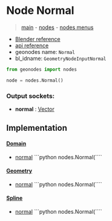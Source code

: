 # Node Normal

> [main](../structure.md) - [nodes](nodes.md) - [nodes menus](nodes_menus.md)

- [Blender reference](https://docs.blender.org/manual/en/latest/modeling/geometry_nodes/input/normal.html)
- [api reference](https://docs.blender.org/api/current/bpy.types.GeometryNodeInputNormal.html)
- geonodes name: `Normal`
- bl_idname: `GeometryNodeInputNormal`

```python
from geonodes import nodes

node = nodes.Normal()
```

### Output sockets:

- **normal** : [Vector](Vector.md)

## Implementation

#### [Domain](Domain.md)

 - [normal](Domain.md#normal-property) ```python nodes.Normal(````
#### [Geometry](Geometry.md)

 - [normal](Geometry.md#normal-property) ```python nodes.Normal(````
#### [Spline](Spline.md)

 - [normal](Spline.md#normal-property) ```python nodes.Normal(````
